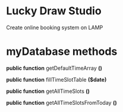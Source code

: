 # Lucky Draw Studio

Create online booking system on LAMP

# myDatabase methods

**public function** getDefaultTimeArray **()**

**public function** fillTimeSlotTable **($date)**

**public function** getAllTimeSlots **()**

**public function** getAllTimeSlotsFromToday **()**
